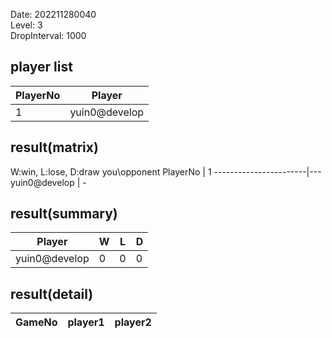 Date: 202211280040  
Level: 3  
DropInterval: 1000  
## player list
PlayerNo  |  Player
----------|---------------
1         |  yuin0@develop
## result(matrix)
W:win, L:lose, D:draw
you\opponent PlayerNo  |  1
-----------------------|---
yuin0@develop          |  -
## result(summary)
Player         |  W  |  L  |  D
---------------|-----|-----|---
yuin0@develop  |  0  |  0  |  0
## result(detail)
GameNo  |  player1  |  player2
--------|-----------|---------
